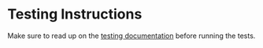 # Testing Instructions

Make sure to read up on the [testing documentation](https://docs.flexcompute.com/projects/tidy3d/en/latest/development/index.html) before running the tests.
